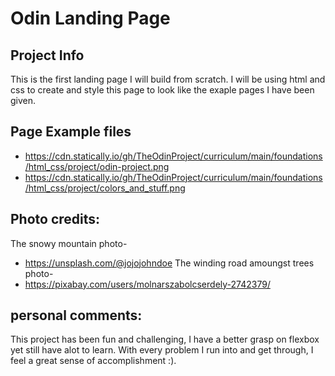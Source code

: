 # Odin Landing Page
## Project Info 
This is the first landing page I will build from scratch.
I will be using html and css to create and style this page to look like the exaple pages I have been given.
## Page Example files
* https://cdn.statically.io/gh/TheOdinProject/curriculum/main/foundations/html_css/project/odin-project.png
* https://cdn.statically.io/gh/TheOdinProject/curriculum/main/foundations/html_css/project/colors_and_stuff.png
## Photo credits:
The snowy mountain photo-
* https://unsplash.com/@jojojohndoe
The winding road amoungst trees photo-
* https://pixabay.com/users/molnarszabolcserdely-2742379/
## personal comments:
This project has been fun and challenging, I have a better grasp on flexbox yet still have alot to learn. 
With every problem I run into and get through, I feel a great sense of accomplishment :).

